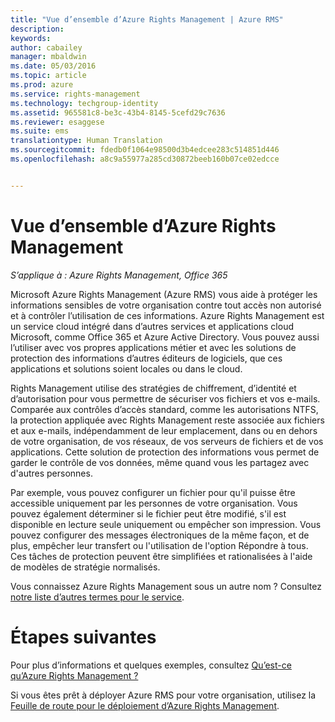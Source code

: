 ```yaml
---
title: "Vue d’ensemble d’Azure Rights Management | Azure RMS"
description: 
keywords: 
author: cabailey
manager: mbaldwin
ms.date: 05/03/2016
ms.topic: article
ms.prod: azure
ms.service: rights-management
ms.technology: techgroup-identity
ms.assetid: 965581c8-be3c-43b4-8145-5cefd29c7636
ms.reviewer: esaggese
ms.suite: ems
translationtype: Human Translation
ms.sourcegitcommit: fdedb0f1064e98500d3b4edcee283c514851d446
ms.openlocfilehash: a8c9a55977a285cd30872beeb160b07ce02edcce


---
```


# Vue d’ensemble d’Azure Rights Management

*S’applique à : Azure Rights Management, Office 365*

Microsoft Azure Rights Management (Azure RMS) vous aide à protéger les informations sensibles de votre organisation contre tout accès non autorisé et à contrôler l’utilisation de ces informations. Azure Rights Management est un service cloud intégré dans d’autres services et applications cloud Microsoft, comme Office 365 et Azure Active Directory. Vous pouvez aussi l’utiliser avec vos propres applications métier et avec les solutions de protection des informations d’autres éditeurs de logiciels, que ces applications et solutions soient locales ou dans le cloud. 

Rights Management utilise des stratégies de chiffrement, d’identité et d’autorisation pour vous permettre de sécuriser vos fichiers et vos e-mails. Comparée aux contrôles d’accès standard, comme les autorisations NTFS, la protection appliquée avec Rights Management reste associée aux fichiers et aux e-mails, indépendamment de leur emplacement, dans ou en dehors de votre organisation, de vos réseaux, de vos serveurs de fichiers et de vos applications. Cette solution de protection des informations vous permet de garder le contrôle de vos données, même quand vous les partagez avec d'autres personnes.

Par exemple, vous pouvez configurer un fichier pour qu'il puisse être accessible uniquement par les personnes de votre organisation. Vous pouvez également déterminer si le fichier peut être modifié, s'il est disponible en lecture seule uniquement ou empêcher son impression. Vous pouvez configurer des messages électroniques de la même façon, et de plus, empêcher leur transfert ou l'utilisation de l'option Répondre à tous. Ces tâches de protection peuvent être simplifiées et rationalisées à l'aide de modèles de stratégie normalisés.

Vous connaissez Azure Rights Management sous un autre nom ? Consultez [notre liste d’autres termes pour le service](azure-rms-aka.md).

# Étapes suivantes
Pour plus d’informations et quelques exemples, consultez [Qu’est-ce qu’Azure Rights Management ?](what-is-azure-rms.md)

Si vous êtes prêt à déployer Azure RMS pour votre organisation, utilisez la [Feuille de route pour le déploiement d’Azure Rights Management](../plan-design/deployment-roadmap.md).





<!--HONumber=Jun16_HO4-->


